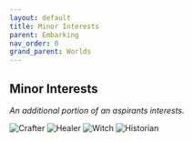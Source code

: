 ```yaml
---
layout: default
title: Minor Interests
parent: Embarking
nav_order: 0
grand_parent: Worlds
---
```


## Minor Interests
*An additional portion of an aspirants interests.*

![Crafter](Game/Worlds/Embarking/Embarking-Interests/Crafter)
![Healer](Game/Worlds/Embarking/Embarking-Interests/Healer)
![Witch](Game/Worlds/Embarking/Embarking-Interests/Witch)
![Historian](Game/Worlds/Embarking/Embarking-Interests/Historian)